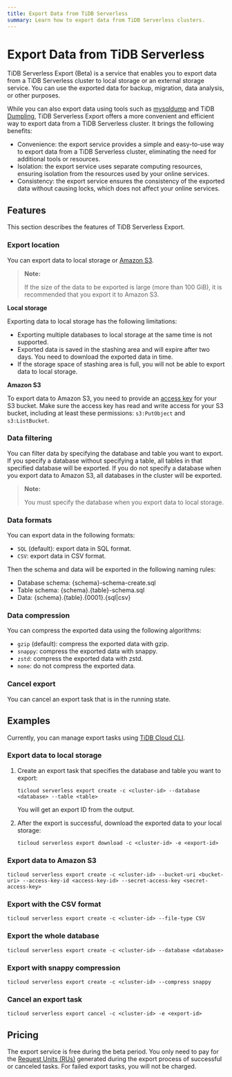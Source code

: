 ```yaml
---
title: Export Data from TiDB Serverless
summary: Learn how to export data from TiDB Serverless clusters.
---
```


# Export Data from TiDB Serverless

TiDB Serverless Export (Beta) is a service that enables you to export data from a TiDB Serverless cluster to local storage or an external storage service. You can use the exported data for backup, migration, data analysis, or other purposes.

While you can also export data using tools such as [mysqldump](https://dev.mysql.com/doc/refman/8.0/en/mysqldump.html) and TiDB [Dumpling](https://docs.pingcap.com/tidb/dev/dumpling-overview), TiDB Serverless Export offers a more convenient and efficient way to export data from a TiDB Serverless cluster. It brings the following benefits:

- Convenience: the export service provides a simple and easy-to-use way to export data from a TiDB Serverless cluster, eliminating the need for additional tools or resources.
- Isolation: the export service uses separate computing resources, ensuring isolation from the resources used by your online services.
- Consistency: the export service ensures the consistency of the exported data without causing locks, which does not affect your online services.

## Features

This section describes the features of TiDB Serverless Export.

### Export location

You can export data to local storage or [Amazon S3](https://aws.amazon.com/s3/).

> **Note:**
>
> If the size of the data to be exported is large (more than 100 GiB), it is recommended that you export it to Amazon S3.

**Local storage**

Exporting data to local storage has the following limitations:

- Exporting multiple databases to local storage at the same time is not supported.
- Exported data is saved in the stashing area and will expire after two days. You need to download the exported data in time.
- If the storage space of stashing area is full, you will not be able to export data to local storage.

**Amazon S3**

To export data to Amazon S3, you need to provide an [access key](https://docs.aws.amazon.com/IAM/latest/UserGuide/id_credentials_access-keys.html) for your S3 bucket. Make sure the access key has read and write access for your S3 bucket, including at least these permissions: `s3:PutObject` and `s3:ListBucket`.

### Data filtering

You can filter data by specifying the database and table you want to export. If you specify a database without specifying a table, all tables in that specified database will be exported. If you do not specify a database when you export data to Amazon S3, all databases in the cluster will be exported.

> **Note:**
>
> You must specify the database when you export data to local storage.

### Data formats

You can export data in the following formats:

- `SQL` (default): export data in SQL format.
- `CSV`: export data in CSV format.

Then the schema and data will be exported in the following naming rules:

- Database schema: {schema}-schema-create.sql
- Table schema: {schema}.{table}-schema.sql
- Data: {schema}.{table}.{0001}.{sql|csv}

### Data compression

You can compress the exported data using the following algorithms:

- `gzip` (default): compress the exported data with gzip.
- `snappy`: compress the exported data with snappy.
- `zstd`: compress the exported data with zstd.
- `none`: do not compress the exported data.

### Cancel export

You can cancel an export task that is in the running state.

## Examples

Currently, you can manage export tasks using [TiDB Cloud CLI](/tidb-cloud/cli-reference.md).

### Export data to local storage

1. Create an export task that specifies the database and table you want to export:

   ```shell
   ticloud serverless export create -c <cluster-id> --database <database> --table <table>
   ```

    You will get an export ID from the output.

2. After the export is successful, download the exported data to your local storage:

   ```shell
   ticloud serverless export download -c <cluster-id> -e <export-id>
   ```

### Export data to Amazon S3

```shell
ticloud serverless export create -c <cluster-id> --bucket-uri <bucket-uri> --access-key-id <access-key-id> --secret-access-key <secret-access-key>
```

### Export with the CSV format

```shell
ticloud serverless export create -c <cluster-id> --file-type CSV
```

### Export the whole database

```shell
ticloud serverless export create -c <cluster-id> --database <database>
```

### Export with snappy compression

```shell
ticloud serverless export create -c <cluster-id> --compress snappy
```

### Cancel an export task

```shell
ticloud serverless export cancel -c <cluster-id> -e <export-id>
```

## Pricing

The export service is free during the beta period. You only need to pay for the [Request Units (RUs)](/tidb-cloud/tidb-cloud-glossary.md#request-unit) generated during the export process of successful or canceled tasks. For failed export tasks, you will not be charged.